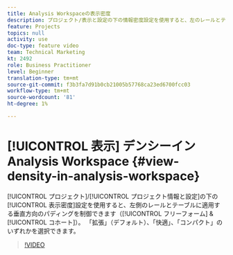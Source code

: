 ```yaml
---
title: Analysis Workspaceの表示密度
description: プロジェクト/表示と設定の下の情報密度設定を使用すると、左のレールとテーブル（フリーフォームとコホート）に適用する垂直方向のパディングを制御できます。 「拡張」（デフォルト）、「快適」、「コンパクト」のいずれかを選択できます。
feature: Projects
topics: null
activity: use
doc-type: feature video
team: Technical Marketing
kt: 2492
role: Business Practitioner
level: Beginner
translation-type: tm+mt
source-git-commit: f3b3fa7d91b0cb21005b57768ca23ed6700fcc03
workflow-type: tm+mt
source-wordcount: '81'
ht-degree: 1%

---
```



# [!UICONTROL 表示] デンシーインAnalysis Workspace  {#view-density-in-analysis-workspace}

[!UICONTROL プロジェクト]/[!UICONTROL プロジェクト情報と設定]の下の[!UICONTROL 表示密度]設定を使用すると、左側のレールとテーブルに適用する垂直方向のパディングを制御できます（[!UICONTROL フリーフォーム] &amp; [!UICONTROL コホート]）。 「拡張」（デフォルト）、「快適」、「コンパクト」のいずれかを選択できます。

>[!VIDEO](https://video.tv.adobe.com/v/25963/?quality=12)
